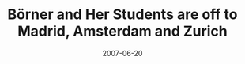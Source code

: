 ---
date: 2007-06-20
title: "Börner and Her Students are off to Madrid, Amsterdam and Zurich"
source: SoIC News
sourceUrl: http://www.slis.indiana.edu/news/story.php?story_id=1515
pdfLink: 20070620-borner-europeantrip.pdf
---